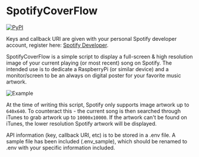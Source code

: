 # SpotifyCoverFlow

[![PyPI](https://img.shields.io/badge/Python-3.7-green.svg)]()

Keys and callback URI are given with your personal Spotify developer account, register here: [Spotify Developer](https://developer.spotify.com/my-applications/#!/).

SpotifyCoverFlow is a simple script to display a full-screen & high resolution image of your current playing (or most recent) song on Spotify. The intended use is to dedicate a RaspberryPi (or similar device) and a monitor/screen to be an always on digital poster for your favorite music artwork.

![Example](http://i.imgur.com/ruRSCt3.png)

At the time of writing this script, Spotify only supports image artwork up to `640x640`. To counteract this - the current song is then searched through iTunes to grab artwork up to `10000x10000`. If the artwork can't be found on iTunes, the lower resolution Spotify artwork will be displayed.

API information (key, callback URI, etc) is to be stored in a .env file. A sample file has been included (.env_sample), which should be renamed to .env with your specific information included.